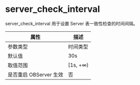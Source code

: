 server_check_interval 
==========================================

server_check_interval 用于设置 Server 表一致性检查的时间间隔。


|      **属性**      |  **描述**   |
|------------------|-----------|
| 参数类型             | 时间类型      |
| 默认值              | 30s       |
| 取值范围             | \[1s, +∞) |
| 是否重启 OBServer 生效 | 否         |



